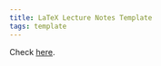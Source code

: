 ```yaml
---
title: LaTeX Lecture Notes Template
tags: template
---
```


Check [here](https://blog.sibeliusp.com/2019/10/27/latex_class_note_template/).
